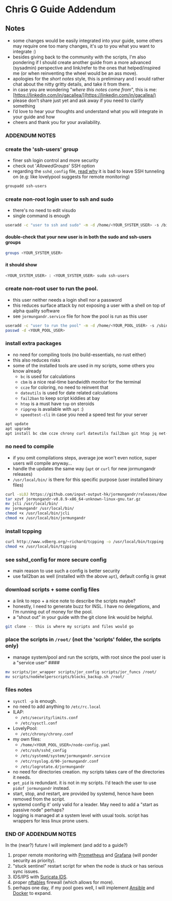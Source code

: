 # Chris G Guide Addendum #

## Notes ##

- some changes would be easily integrated into your guide, some others may require one too many changes, it's up to you what you want to integrate :)
- besides giving back to the community with the scripts, I'm also pondering if I should create another guide from a more advanced (sysadmin) perspective and link/refer to the ones that helped/inspired me (or when reinventing the wheel would be an ass move).
- apologies for the *short notes* style, this is preliminary and I would rather chat about the nitty gritty details, and take it from there.
- in case you are wondering "*where this notes come from*", this is me: [https://linkedin.com/in/gacallea/](https://linkedin.com/in/gacallea/)
- please don’t share just yet and ask away if you need to clarify something
- I’d love to hear your thoughts and understand what you will integrate in your guide and how
- cheers and thank you for your availability.

### ADDENDUM NOTES ###

### create the 'ssh-users' group ###

- finer ssh login control and more security
- check out '*AllowedGroups*' SSH option
- regarding the ```sshd_config``` file, [read why](https://www.ssh.com/ssh/tunneling#ssh-tunneling-in-the-corporate-risk-portfolio) it is bad to leave SSH tunneling on (e.g: like lovelypool suggests for remote monitoring)

```bash
groupadd ssh-users
```

### create non-root login user to ssh and sudo ###

- there's no need to edit visudo
- single command is enough

```bash
useradd -c "user to ssh and sudo" -m -d /home/<YOUR_SYSTEM_USER> -s /bin/bash -G sudo,ssh-users <YOUR_SYSTEM_USER>
```

#### double-check that your new user is in both the sudo and ssh-users groups ####

```bash
groups <YOUR_SYSTEM_USER>
```

#### it should show ####

```bash
<YOUR_SYSTEM_USER> : <YOUR_SYSTEM_USER> sudo ssh-users
```

### create non-root user to run the pool. ###

- this user neither needs a login shell nor a password
- this reduces surface attack by not exposing a user with a shell on top of alpha quality software
- see ```jormungandr.service``` file for how the pool is run as this user

```bash
useradd -c "user to run the pool" -m -d /home/<YOUR_POOL_USER> -s /sbin/nologin <YOUR_POOL_USER>
passwd -d <YOUR_POOL_USER>
```

### install extra packages ###

- no need for compiling tools (no build-essentials, no rust either)
- this also reduces risks
- some of the installed tools are used in my scripts, some others you know already
  - ```bc``` is used for calculations
  - ```cbm``` is a nice real-time bandwidth monitor for the terminal
  - ```ccze``` for coloring, no need to reinvent that
  - ```dateutils``` is used for date related calculations
  - ```fail2ban``` to keep script kiddies at bay
  - ```htop``` is a must have ```top``` on steroids
  - ```ripgrep``` is available with ```apt``` :)
  - ```speedtest-cli``` in case you need a speed test for your server

```bash
apt update
apt upgrade
apt install bc cbm ccze chrony curl dateutils fail2ban git htop jq net-tools ripgrep speedtest-cli sysstat tcptraceroute wget
```

### no need to compile ###

- if you omit compilations steps, average joe won't even notice, super users will compile anyway...
- handle the updates the same way (```apt``` or ```curl``` for new jormungandr releases)
- ```/usr/local/bin/``` is there for this specific purpose (user installed binary files)

```bash
curl -sLOJ https://github.com/input-output-hk/jormungandr/releases/download/v0.8.9/jormungandr-v0.8.9-x86_64-unknown-linux-gnu.tar.gz
tar xzvf jormungandr-v0.8.9-x86_64-unknown-linux-gnu.tar.gz
mv jcli /usr/local/bin/
mv jormungandr /usr/local/bin/
chmod +x /usr/local/bin/jcli
chmod +x /usr/local/bin/jormungandr
```

### install tcpping ###

```bash
curl http://www.vdberg.org/~richard/tcpping -o /usr/local/bin/tcpping
chmod +x /usr/local/bin/tcpping
```

### see sshd_config for more secure config ###

- main reason to use such a config is better security
- use fail2ban as well (installed with the above ```apt```), default config is great

### download scripts + some config files ###

- a link to repo + a nice note to describe the scripts maybe?
- honestly, I need to generate buzz for INSL. I have no delegations, and I’m running out of money for the pool.
- a “shout out” in your guide with the git clone link would be helpful.

```bash
git clone -- this is where my scripts and files would go
```

### place the scripts in ```/root/``` (not the 'scripts' folder, the scripts only) ###

- manage system/pool and run the scripts, with root since the pool user is a "service user" ####

```bash
mv scripts/jor_wrapper scripts/jor_config scripts/jor_funcs /root/
mv scripts/nodehelperscripts/blocks_backup.sh /root/
```

### files notes ###

- ```sysctl -p``` is enough.
- no need to add anything to ```/etc/rc.local```
- ILAP:
  - ```/etc/security/limits.conf```
  - ```/etc/sysctl.conf```
- LovelyPool:
  - ```/etc/chrony/chrony.conf```
- my own files:
  - ```/home/<YOUR_POOL_USER>/node-config.yaml```
  - ```/etc/ssh/sshd_config```
  - ```/etc/systemd/system/jormungandr.service```
  - ```/etc/rsyslog.d/90-jormungandr.conf```
  - ```/etc/logrotate.d/jormungandr```
- no need for directories creation. my scripts takes care of the directories it needs.
- ```get_pid``` is redundant. it is not in my scripts. I'd teach the user to use ```pidof jormungandr``` instead.
- start, stop, and restart, are provided by systemd, hence have been removed from the script.
- systemd config it' only valid for a leader. May need to add a "start as passive node" perhaps?
- logging is managed at a system level with usual tools. script has wrappers for less linux prone users.

### END OF ADDENDUM NOTES ###

In the (near?) future I will implement (and add to a guide?)

1) proper remote monitoring with [Prometheus](https://prometheus.io/) and [Grafana](https://grafana.com/) (will ponder security as priority).
2) "stuck sentinel" restart script for when the node is stuck or has serious sync issues.
3) IDS/IPS with [Suricata IDS](https://suricata-ids.org/).
4) proper [nftables](https://netfilter.org/projects/nftables/) firewall (which allows for more).
5) perhaps one day, if my pool goes well, I will implement [Ansible](https://www.ansible.com/) and [Docker](https://www.docker.com/) to expand.
